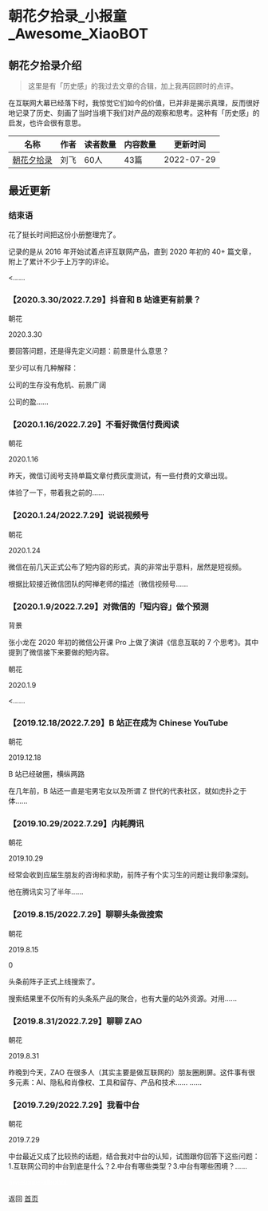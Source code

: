 # 朝花夕拾录_小报童_Awesome_XiaoBOT

## 朝花夕拾录介绍
> 这里是有「历史感」的我过去文章的合辑，加上我再回顾时的点评。    
    
在互联网大幕已经落下时，我惊觉它们如今的价值，已并非是揭示真理，反而很好地记录了历史、刻画了当时当境下我们对产品的观察和思考。这种有「历史感」的启发，也许会很有意思。  
  


|名称|作者|读者数量|内容数量|更新时间|
|---|---|---|---|---|
|[朝花夕拾录](https://xiaobot.net/p/theoldnotes?refer=0b133df9-27dc-423b-8101-639049001c13)|刘飞|60人|43篇|2022-07-29|

## 最近更新
### 结束语

花了挺长时间把这份小册整理完了。

记录的是从 2016 年开始试着点评互联网产品，直到 2020 年初的 40+ 篇文章，附上了累计不少于上万字的评论。

<......

### 【2020.3.30/2022.7.29】抖音和 B 站谁更有前景？

朝花

2020.3.30

要回答问题，还是得先定义问题：前景是什么意思？

至少可以有几种解释：

公司的生存没有危机、前景广阔

公司的盈......

### 【2020.1.16/2022.7.29】不看好微信付费阅读

朝花

2020.1.16

昨天，微信订阅号支持单篇文章付费灰度测试，有一些付费的文章出现。

体验了一下，带着我之前的......

### 【2020.1.24/2022.7.29】说说视频号

朝花

2020.1.24

微信在前几天正式公布了短内容的形式，真的非常出乎意料，居然是短视频。

根据比较接近微信团队的阿禅老师的描述（微信视频号......

### 【2020.1.9/2022.7.29】对微信的「短内容」做个预测

背景

张小龙在 2020 年初的微信公开课 Pro 上做了演讲《信息互联的 7 个思考》。其中提到了微信接下来要做的短内容。

朝花

2020.1.9

<......

### 【2019.12.18/2022.7.29】B 站正在成为 Chinese YouTube

朝花

2019.12.18

B 站已经破圈，横纵两路

在几年前，B 站还一直是宅男宅女以及所谓 Z 世代的代表社区，就如虎扑之于体......

### 【2019.10.29/2022.7.29】内耗腾讯

朝花

2019.10.29

经常会收到应届生朋友的咨询和求助，前阵子有个实习生的问题让我印象深刻。



他在腾讯实习了半年......

### 【2019.8.15/2022.7.29】聊聊头条做搜索

朝花

2019.8.15

0

头条前阵子正式上线搜索了。



搜索结果里不仅所有的头条系产品的聚合，也有大量的站外资源。对用......

### 【2019.8.31/2022.7.29】聊聊 ZAO

朝花

2019.8.31

昨晚到今天，ZAO 在很多人（其实主要是做互联网的）朋友圈刷屏。这件事有很多元素：AI、隐私和肖像权、工具和留存、产品和技术…… ......

### 【2019.7.29/2022.7.29】我看中台

朝花

2019.7.29

中台最近又成了比较热的话题，结合我对中台的认知，试图跟你回答下这些问题：1.互联网公司的中台到底是什么？2.中台有哪些类型？3.中台有哪些困境？......


<a href="https://github.com/Reno9527/awesome-xiaobot" style="color: white; text-decoration: none;">awesome-xiaobot</a>

返回 [首页](../README.md)
